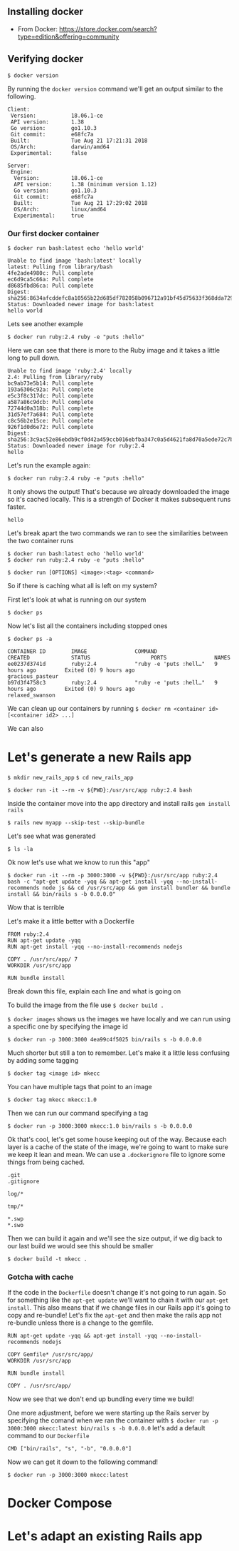 ## Installing docker
* From Docker: https://store.docker.com/search?type=edition&offering=community

## Verifying docker

```shell
$ docker version
```

By running the `docker version` command we'll get an output similar to the following.

```shell
Client:
 Version:           18.06.1-ce
 API version:       1.38
 Go version:        go1.10.3
 Git commit:        e68fc7a
 Built:             Tue Aug 21 17:21:31 2018
 OS/Arch:           darwin/amd64
 Experimental:      false

Server:
 Engine:
  Version:          18.06.1-ce
  API version:      1.38 (minimum version 1.12)
  Go version:       go1.10.3
  Git commit:       e68fc7a
  Built:            Tue Aug 21 17:29:02 2018
  OS/Arch:          linux/amd64
  Experimental:     true
```

### Our first docker container

```
$ docker run bash:latest echo 'hello world'
```

```
Unable to find image 'bash:latest' locally
latest: Pulling from library/bash
4fe2ade4980c: Pull complete
ec6d9ca5c66a: Pull complete
d8685fbd86ca: Pull complete
Digest: sha256:8634afcddefc8a10565b22d685df782058b096712a91bf45d75633f368dda729
Status: Downloaded newer image for bash:latest
hello world
```

Lets see another example

```
$ docker run ruby:2.4 ruby -e "puts :hello"
```

Here we can see that there is more to the Ruby image and it takes a little long to pull down.
```
Unable to find image 'ruby:2.4' locally
2.4: Pulling from library/ruby
bc9ab73e5b14: Pull complete
193a6306c92a: Pull complete
e5c3f8c317dc: Pull complete
a587a86c9dcb: Pull complete
72744d0a318b: Pull complete
31d57ef7a684: Pull complete
c8c56b2e15ce: Pull complete
926f1d0d6e72: Pull complete
Digest: sha256:3c9ac52e86ebdb9cf0d42a459ccb016ebfba347c0a5d4621fa8d70a5ede72c7b
Status: Downloaded newer image for ruby:2.4
hello
```

Let's run the example again:

```
$ docker run ruby:2.4 ruby -e "puts :hello"
```

It only shows the output! That's because we already downloaded the image so it's cached locally. This is a strength of Docker it makes subsequent runs faster.
```
hello
```

Let's break apart the two commands we ran to see the similarities between the two container runs

```
$ docker run bash:latest echo 'hello world'
$ docker run ruby:2.4 ruby -e "puts :hello"
```

```
$ docker run [OPTIONS] <image>:<tag> <command>
```

So if there is caching what all is left on my system?

First let's look at what is running on our system
```
$ docker ps
```

Now let's list all the containers including stopped ones
```
$ docker ps -a
```

```
CONTAINER ID        IMAGE               COMMAND                  CREATED             STATUS                   PORTS               NAMES
ee0237d3741d        ruby:2.4            "ruby -e 'puts :hell…"   9 hours ago         Exited (0) 9 hours ago                       gracious_pasteur
b97d3f4758c3        ruby:2.4            "ruby -e 'puts :hell…"   9 hours ago         Exited (0) 9 hours ago                       relaxed_swanson
```

We can clean up our containers by running `$ docker rm <container id> [<container id2> ...]`

We can also

# Let's generate a new Rails app

`$ mkdir new_rails_app`
`$ cd new_rails_app`

`$ docker run -it --rm -v ${PWD}:/usr/src/app ruby:2.4 bash`

Inside the container move into the app directory and install rails `gem install rails`

`$ rails new myapp --skip-test --skip-bundle`

Let's see what was generated

`$ ls -la`

Ok now let's use what we know to run this "app"

`$ docker run -it --rm -p 3000:3000 -v ${PWD}:/usr/src/app ruby:2.4 bash -c "apt-get update -yqq && apt-get install -yqq --no-install-recommends node js && cd /usr/src/app && gem install bundler && bundle install && bin/rails s -b 0.0.0.0"`

Wow that is terrible

Let's make it a little better with a Dockerfile

```
FROM ruby:2.4
RUN apt-get update -yqq
RUN apt-get install -yqq --no-install-recommends nodejs

COPY . /usr/src/app/ 7
WORKDIR /usr/src/app

RUN bundle install
```

Break down this file, explain each line and what is going on

To build the image from the file use `$ docker build .`

`$ docker images` shows us the images we have locally and we can run using a specific one by specifying the image id

`$ docker run -p 3000:3000 4ea99c4f5025 bin/rails s -b 0.0.0.0`

Much shorter but still a ton to remember. Let's make it a little less confusing by adding some tagging

`$ docker tag <image id> mkecc`

You can have multiple tags that point to an image

`$ docker tag mkecc mkecc:1.0`

Then we can run our command specifying a tag

`$ docker run -p 3000:3000 mkecc:1.0 bin/rails s -b 0.0.0.0`

Ok that's cool, let's get some house keeping out of the way. Because each layer is a cache of the state of the image, we're going to want to make sure we keep it lean and mean. We can use a `.dockerignore` file to ignore some things from being cached.

```
.git
.gitignore

log/*

tmp/*

*.swp
*.swo
```

Then we can build it again and we'll see the size output, if we dig back to our last build we would see this should be smaller

```
$ docker build -t mkecc .
```

### Gotcha with cache
If the code in the `Dockerfile` doesn't change it's not going to run again. So for something like the `apt-get update` we'll want to chain it with our `apt-get install`. This also means that if we change files in our Rails app it's going to copy and re-bundle! Let's fix the `apt-get` and then make the rails app not re-bundle unless there is a change to the gemfile.

```
RUN apt-get update -yqq && apt-get install -yqq --no-install-recommends nodejs

COPY Gemfile* /usr/src/app/
WORKDIR /usr/src/app

RUN bundle install

COPY . /usr/src/app/
```

Now we see that we don't end up bundling every time we build!

One more adjustment, before we were starting up the Rails server by specifying the comand when we ran the container with `$ docker run -p 3000:3000 mkecc:latest bin/rails s -b 0.0.0.0` let's add a default command to our `Dockerfile`


```
CMD ["bin/rails", "s", "-b", "0.0.0.0"]
```
Now we can get it down to the following command!

`$ docker run -p 3000:3000 mkecc:latest`

# Docker Compose


# Let's adapt an existing Rails app
